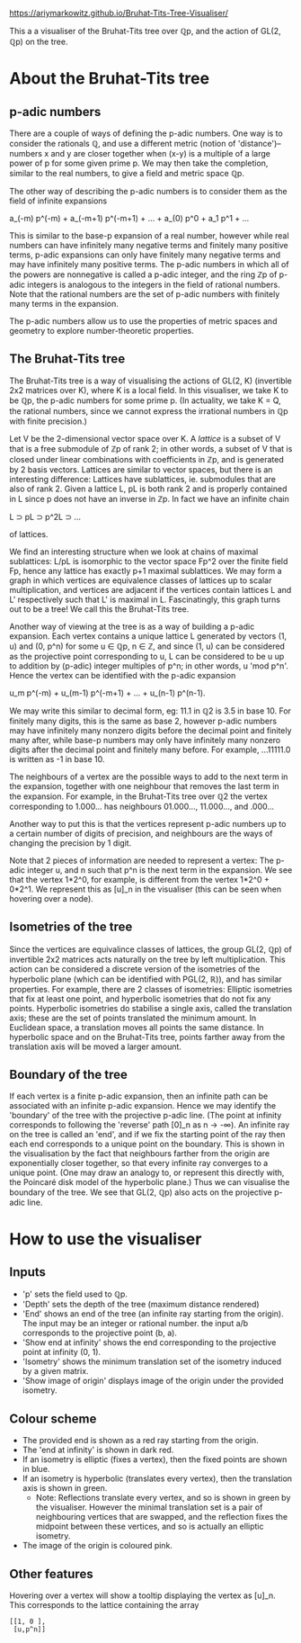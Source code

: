 https://ariymarkowitz.github.io/Bruhat-Tits-Tree-Visualiser/

This a a visualiser of the Bruhat-Tits tree over ℚp, and the action of GL(2, ℚp) on the tree.

# About the Bruhat-Tits tree

## p-adic numbers

There are a couple of ways of defining the p-adic numbers. One way is to consider the rationals ℚ, and use a different metric (notion of 'distance')–numbers x and y are closer together when (x-y) is a multiple of a large power of p for some given prime p. We may then take the completion, similar to the real numbers, to give a field and metric space ℚp.

The other way of describing the p-adic numbers is to consider them as the field of infinite expansions

a_(-m) p^(-m) + a_(-m+1) p^(-m+1) + ... + a_(0) p^0 + a_1 p^1 + ...

This is similar to the base-p expansion of a real number, however while real numbers can have infinitely many negative terms and finitely many positive terms, p-adic expansions can only have finitely many negative terms and may have infinitely many positive terms. The p-adic numbers in which all of the powers are nonnegative is called a p-adic integer, and the ring ℤp of p-adic integers is analogous to the integers in the field of rational numbers. Note that the rational numbers are the set of p-adic numbers with finitely many terms in the expansion.

The p-adic numbers allow us to use the properties of metric spaces and geometry to explore number-theoretic properties.

## The Bruhat-Tits tree

The Bruhat-Tits tree is a way of visualising the actions of GL(2, K) (invertible 2x2 matrices over K), where K is a local field. In this visualiser, we take K to be ℚp, the p-adic numbers for some prime p. (In actuality, we take K = Q, the rational numbers, since we cannot express the irrational numbers in ℚp with finite precision.)

Let V be the 2-dimensional vector space over K. A *lattice* is a subset of V that is a free submodule of ℤp of rank 2; in other words, a subset of V that is closed under linear combinations with coefficients in ℤp, and is generated by 2 basis vectors. Lattices are similar to vector spaces, but there is an interesting difference: Lattices have sublattices, ie. submodules that are also of rank 2. Given a lattice L, pL is both rank 2 and is properly contained in L since p does not have an inverse in ℤp. In fact we have an infinite chain

L ⊃ pL ⊃ p^2L ⊃ ...

of lattices.

We find an interesting structure when we look at chains of maximal sublattices: L/pL is isomorphic to the vector space Fp^2 over the finite field Fp, hence any lattice has exactly p+1 maximal sublattices. We may form a graph in which vertices are equivalence classes of lattices up to scalar multiplication, and vertices are adjacent if the vertices contain lattices L and L' respectively such that L' is maximal in L. Fascinatingly, this graph turns out to be a tree! We call this the Bruhat-Tits tree.

Another way of viewing at the tree is as a way of building a p-adic expansion. Each vertex contains a unique lattice L generated by vectors (1, u) and (0, p^n) for some u ∈ ℚp, n ∈ ℤ, and since (1, u) can be considered as the projective point corresponding to u, L can be considered to be u up to addition by (p-adic) integer multiples of p^n; in other words, u 'mod p^n'. Hence the vertex can be identified with the p-adic expansion

u_m p^(-m) + u_(m-1) p^(-m+1) + ... + u_(n-1) p^(n-1).

We may write this similar to decimal form, eg: 11.1 in ℚ2 is 3.5 in base 10. For finitely many digits, this is the same as base 2, however p-adic numbers may have infinitely many nonzero digits before the decimal point and finitely many after, while base-p numbers may only have infinitely many nonzero digits after the decimal point and finitely many before. For example, ...11111.0 is written as -1 in base 10.

The neighbours of a vertex are the possible ways to add to the next term in the expansion, together with one neighbour that removes the last term in the expansion. For example, in the Bruhat-Tits tree over ℚ2 the vertex corresponding to 1.000... has neighbours 01.000...,  11.000..., and .000...

Another way to put this is that the vertices represent p-adic numbers up to a certain number of digits of precision, and neighbours are the ways of changing the precision by 1 digit.

Note that 2 pieces of information are needed to represent a vertex: The p-adic integer u, and n such that p^n is the next term in the expansion. We see that the vertex 1\*2^0, for example, is different from the vertex 1\*2^0 + 0\*2^1. We represent this as [u]\_n in the visualiser (this can be seen when hovering over a node).

## Isometries of the tree

Since the vertices are equivalince classes of lattices, the group GL(2, ℚp) of invertible 2x2 matrices acts naturally on the tree by left multiplication. This action can be considered a discrete version of the isometries of the hyperbolic plane (which can be identified with PGL(2, ℝ)), and has similar properties. For example, there are 2 classes of isometries: Elliptic isometries that fix at least one point, and hyperbolic isometries that do not fix any points. Hyperbolic isometries do stabilise a single axis, called the translation axis; these are the set of points translated the minimum amount. In Euclidean space, a translation moves all points the same distance. In hyperbolic space and on the Bruhat-Tits tree, points farther away from the translation axis will be moved a larger amount.

## Boundary of the tree

If each vertex is a finite p-adic expansion, then an infinite path can be associated with an infinite p-adic expansion. Hence we may identify the 'boundary' of the tree with the projective p-adic line. (The point at infinity corresponds to following the 'reverse' path [0]\_n as n → -∞). An infinite ray on the tree is called an 'end', and if we fix the starting point of the ray then each end corresponds to a unique point on the boundary. This is shown in the visualisation by the fact that neighbours farther from the origin are exponentially closer together, so that every infinite ray converges to a unique point. (One may draw an analogy to, or represent this directly with, the Poincaré disk model of the hyperbolic plane.) Thus we can visualise the boundary of the tree. We see that GL(2, ℚp) also acts on the projective p-adic line.

# How to use the visualiser

## Inputs

- 'p' sets the field used to ℚp.
- 'Depth' sets the depth of the tree (maximum distance rendered)
- 'End' shows an end of the tree (an infinite ray starting from the origin). The input may be an integer or rational number. the input a/b corresponds to the projective point (b, a).
- 'Show end at infinity' shows the end corresponding to the projective point at infinity (0, 1).
- 'Isometry' shows the minimum translation set of the isometry induced by a given matrix.
- 'Show image of origin' displays image of the origin under the provided isometry.

## Colour scheme

- The provided end is shown as a red ray starting from the origin.
- The 'end at infinity' is shown in dark red.
- If an isometry is elliptic (fixes a vertex), then the fixed points are shown in blue.
- If an isometry is hyperbolic (translates every vertex), then the translation axis is shown in green.
  - Note: Reflections translate every vertex, and so is shown in green by the visualiser. However the minimal translation set is a pair of neighbouring vertices that are swapped, and the reflection fixes the midpoint between these vertices, and so is actually an elliptic isometry.
- The image of the origin is coloured pink.

## Other features

Hovering over a vertex will show a tooltip displaying the vertex as [u]\_n. This corresponds to the lattice containing the array
```
[[1, 0 ],
 [u,p^n]]
```
